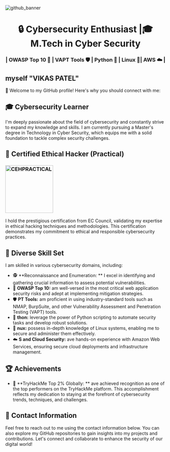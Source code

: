  ![github_banner](https://github.com/VikasPatelVkp/VikasPatelVkp/assets/54985292/a393ed67-532b-49e1-8e44-46d6533d2661)
<h1 align="center">
🔒 Cybersecurity Enthusiast |🎓M.Tech in Cyber Security
</h1>
<h3 align="center">
 | OWASP Top 10 🚦 | VAPT Tools 🛡️  | Python 🐍 | Linux 🐧| AWS ☁️ |
</h3>

## myself "VIKAS PATEL"                                                                                     


👋 Welcome to my GitHub profile! 
Here's why you should connect with me:

## 🎓 Cybersecurity Learner
I'm deeply passionate about the field of cybersecurity and constantly strive to expand my knowledge and skills. I am currently pursuing a Master's degree in Technology in Cyber Security, which equips me with a solid foundation to tackle complex security challenges.

## 📃 Certified Ethical Hacker (Practical)
<h3 align="left">
  <img src="https://github.com/VikasPatelVkp/VikasPatelVkp/assets/54985292/ab8dfdee-bb28-464f-ad24-45c0cdb23cb1" alt="CEHPRACTICAL" width="150" height="150">
</h3>
I hold the prestigious certification from EC Council, validating my expertise in ethical hacking techniques and methodologies. This certification demonstrates my commitment to ethical and responsible cybersecurity practices.

## 💪 Diverse Skill Set
I am skilled in various cybersecurity domains, including:

- 🕵️ **Reconnaissance and Enumeration: ** I excel in identifying and gathering crucial information to assess potential vulnerabilities.
- 🚦 **OWASP Top 10:** am well-versed in the most critical web application security risks and adept at implementing mitigation strategies.
- 🛡️ **PT Tools:** am proficient in using industry-standard tools such as NMAP, BurpSuite, and other Vulnerability Assessment and Penetration Testing (VAPT) tools.
- 🐍 **thon:** leverage the power of Python scripting to automate security tasks and develop robust solutions.
- 🐧 **nux:** possess in-depth knowledge of Linux systems, enabling me to secure and administer them effectively.
- ☁️ **S and Cloud Security:** ave hands-on experience with Amazon Web Services, ensuring secure cloud deployments and infrastructure management.

## 🏆 Achievements
- 🚀 **TryHackMe  Top 2% Globally: ** ave achieved recognition as one of the top performers on the TryHackMe platform. This accomplishment reflects my dedication to staying at the forefront of cybersecurity trends, techniques, and challenges.

## 📩 Contact Information
Feel free to reach out to me using the contact information below. You can also explore my GitHub repositories to gain insights into my projects and contributions. Let's connect and collaborate to enhance the security of our digital world!
